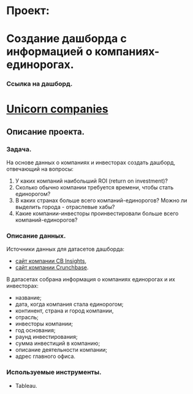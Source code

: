 # Проект:

# Создание дашборда с информацией о компаниях-единорогах.

### Ссылка на дашборд.
# [Unicorn companies](https://public.tableau.com/app/profile/olga2478/viz/Unicorncompanies_16797591705430/Dashboard1?publish=yes)

## Описание проекта.

### Задача.

На основе данных о компаниях и инвесторах создать дашборд, отвечающий на вопросы:

1. У каких компаний наибольший ROI (return on investment)?
2. Сколько обычно компании требуется времени, чтобы стать единорогом?
3. В каких странах больше всего компаний-единорогов? Можно ли выделить города - отраслевые хабы?
4. Какие компании-инвесторы проинвестировали больше всего компаний-единорогов?

### Описание данных.

Источники данных для датасетов дашборда: 
- [сайт компании CB Insights](https://www.cbinsights.com/research-unicorn-companies),
- [сайт компании Crunchbase](https://news.crunchbase.com/unicorn-company-list/).

В датасетах собрана информация о компаниях единорогах и их инвесторах:
- название;
- дата, когда компания стала единорогом;
- континент, страна и город компании,
- отрасль;
- инвесторы компании;
- год основания;
- раунд инвестирования;
- сумма инвестиций в компанию;
- описание деятельности компании;
- адрес главного офиса.


### Используемые инструменты.
- Tableau.
